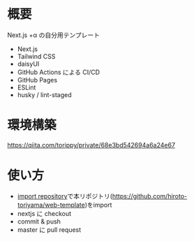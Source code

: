 # 概要

Next.js +α の自分用テンプレート

- Next.js
- Tailwind CSS
- daisyUI
- GitHub Actions による CI/CD
- GitHub Pages
- ESLint
- husky / lint-staged

# 環境構築

https://qiita.com/torippy/private/68e3bd542694a6a24e67

# 使い方

- [import repository](https://github.com/new/import)で本リポジトリ(https://github.com/hiroto-toriyama/web-template)をimport
- nextjs に checkout
- commit & push
- master に pull request
